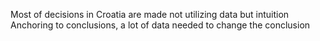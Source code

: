 Most of decisions in Croatia are made not utilizing data but intuition
Anchoring to conclusions, a lot of data needed to change the conclusion
